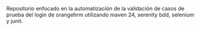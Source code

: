Repositorio enfocado en la automatización de la validación de casos de prueba del login de orangehrm utilizando maven 24, serenity bdd, selenium y junit.
